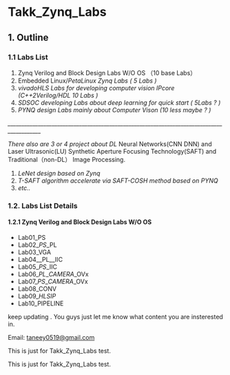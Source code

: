 # Takk\_Zynq\_Labs

## 1. Outline

### 1.1 Labs List

1. Zynq Verilog and Block Design Labs W/O OS  （10 base Labs）
2. Embedded Linux/_PetaLinux Zynq Labs ( 5 Labs )_
3. _vivadoHLS Labs for developing computer vision IPcore (C++2Verilog/HDL  10 Labs )_
4. _SDSOC developing Labs about deep learning for quick start  ( 5Labs ? )_
5. _PYNQ design Labs mainly about Computer Vison  (10 less maybe ? )_

_\_\_\_\_\_\_\_\_\_\_\_\_\_\_\_\_\_\_\_\_\_\_\_\_\_\_\_\_\_\_\_\_\_\_\_\_\_\_\_\_\_\_\_\_\_\_\_\_\_\_\_\_\_\_\_\_\_\_\_\_\_\_\_\_\_\_\_\_\_\_\_\_\_\_\_\_\_\_\_\_\_\_\_\_\_\_\_\_\_\__

_There also are 3 or 4 project about DL_ Neural Networks(CNN DNN) and Laser Ultrasonic(LU) Synthetic Aperture Focusing Technology(SAFT) and Traditional（non-DL） Image Processing. &#x20;

1. _LeNet design based on Zynq_
2. _T-SAFT algorithm accelerate via SAFT-COSH method based on PYNQ_
3. _etc.._

### 1.2. Labs List Details

#### 1.2.1  Zynq Verilog and Block Design Labs W/O OS

* Lab01\_PS
* Lab02\__PS_\_PL
* Lab03\_VGA
* Lab04\__PL\__IIC
* Lab05\__PS_\_IIC
* Lab06\__PL_\__CAMERA_\_OVx
* Lab07\__PS_\__CAMERA_\_OVx
* Lab08\_CONV
* Lab09\__HLSIP_
* Lab10\_PIPELINE

keep updating . You guys just let me know what content you are insterested in.

Email: taneey0519@gmail.com





This is just for Takk\_Zynq\_Labs test.

This is just for Takk\_Zynq\_Labs test.
